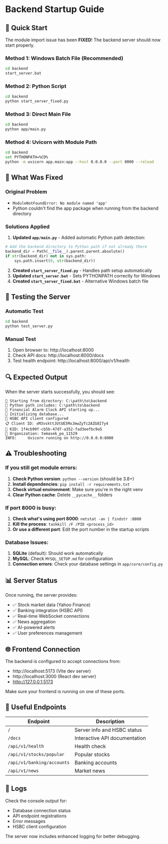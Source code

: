 # Backend Startup Guide

## 🚀 Quick Start

The module import issue has been **FIXED**! The backend server should now start properly.

### Method 1: Windows Batch File (Recommended)
```bash
cd backend
start_server.bat
```

### Method 2: Python Script
```bash
cd backend
python start_server_fixed.py
```

### Method 3: Direct Main File
```bash
cd backend
python app/main.py
```

### Method 4: Uvicorn with Module Path
```bash
cd backend
set PYTHONPATH=%CD%
python -m uvicorn app.main:app --host 0.0.0.0 --port 8000 --reload
```

## 🔧 What Was Fixed

### Original Problem
- `ModuleNotFoundError: No module named 'app'`
- Python couldn't find the app package when running from the backend directory

### Solutions Applied

1. **Updated `app/main.py`** - Added automatic Python path detection:
```python
# Add the backend directory to Python path if not already there
backend_dir = Path(__file__).parent.parent.absolute()
if str(backend_dir) not in sys.path:
    sys.path.insert(0, str(backend_dir))
```

2. **Created `start_server_fixed.py`** - Handles path setup automatically
3. **Updated `start_server.bat`** - Sets PYTHONPATH correctly for Windows
4. **Created `start_server_fixed.bat`** - Alternative Windows batch file

## 🧪 Testing the Server

### Automatic Test
```bash
cd backend
python test_server.py
```

### Manual Test
1. Open browser to: http://localhost:8000
2. Check API docs: http://localhost:8000/docs
3. Test health endpoint: http://localhost:8000/api/v1/health

## 🔍 Expected Output

When the server starts successfully, you should see:
```
🔧 Starting from directory: C:\path\to\backend
🐍 Python path includes: C:\path\to\backend
🚀 Financial Alarm Clock API starting up...
🔄 Initializing database...
🏦 HSBC API client configured
📋 Client ID: xM3vskttJUtUE5MxJmwZyTc2AZG8I7y4
🔑 KID: 1f4cb99f-cb5b-47d7-a352-fad3eefbc9a5
🏢 Organization: temasek_po_11529
INFO:     Uvicorn running on http://0.0.0.0:8000
```

## ⚠️ Troubleshooting

### If you still get module errors:
1. **Check Python version**: `python --version` (should be 3.8+)
2. **Install dependencies**: `pip install -r requirements.txt`
3. **Check virtual environment**: Make sure you're in the right venv
4. **Clear Python cache**: Delete `__pycache__` folders

### If port 8000 is busy:
1. **Check what's using port 8000**: `netstat -an | findstr :8000`
2. **Kill the process**: `taskkill /F /PID <process_id>`
3. **Or use a different port**: Edit the port number in the startup scripts

### Database Issues:
1. **SQLite** (default): Should work automatically
2. **MySQL**: Check `MYSQL_SETUP.md` for configuration
3. **Connection errors**: Check your database settings in `app/core/config.py`

## 📊 Server Status

Once running, the server provides:
- ✅ Stock market data (Yahoo Finance)
- ✅ Banking integration (HSBC API)
- ✅ Real-time WebSocket connections
- ✅ News aggregation
- ✅ AI-powered alerts
- ✅ User preferences management

## 🌐 Frontend Connection

The backend is configured to accept connections from:
- http://localhost:5173 (Vite dev server)
- http://localhost:3000 (React dev server)
- http://127.0.0.1:5173

Make sure your frontend is running on one of these ports.

## 🔗 Useful Endpoints

| Endpoint | Description |
|----------|-------------|
| `/` | Server info and HSBC status |
| `/docs` | Interactive API documentation |
| `/api/v1/health` | Health check |
| `/api/v1/stocks/popular` | Popular stocks |
| `/api/v1/banking/accounts` | Banking accounts |
| `/api/v1/news` | Market news |

## 📝 Logs

Check the console output for:
- Database connection status
- API endpoint registrations
- Error messages
- HSBC client configuration

The server now includes enhanced logging for better debugging. 